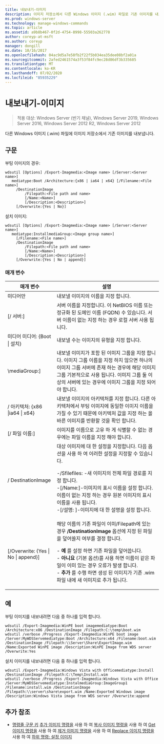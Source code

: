 ```yaml
---
title: 내보내기-이미지
description: 이미지 저장소에서 다른 Windows 이미지 (.wim) 파일로 기존 이미지를 내보내는 내보내기 이미지에 대 한 참조 문서입니다.
ms.prod: windows-server
ms.technology: manage-windows-commands
ms.topic: article
ms.assetid: a9b8b467-0f2d-4754-8998-55503a262778
author: coreyp-at-msft
ms.author: coreyp
manager: dongill
ms.date: 10/16/2017
ms.openlocfilehash: 04ac9d5a7e58fb2f22f5b034ea35dee08bf2a01a
ms.sourcegitcommit: 2afed2461574a3f53f84fc9ec28d86df3b335685
ms.translationtype: MT
ms.contentlocale: ko-KR
ms.lasthandoff: 07/02/2020
ms.locfileid: "85935229"
---
```

# <a name="export-image"></a>내보내기-이미지

> 적용 대상: Windows Server (반기 채널), Windows Server 2019, Windows Server 2016, Windows Server 2012 R2, Windows Server 2012

다른 Windows 이미지 (.wim) 파일에 이미지 저장소에서 기존 이미지를 내보냅니다.

## <a name="syntax"></a>구문
부팅 이미지의 경우:
```
wdsutil [Options] /Export-Imagmedia:<Image name> [/Server:<Server name>]
   mediatype:Boot /Architecture:{x86 | ia64 | x64} [/Filename:<File name>]
     /DestinationImage
         /Filepath:<File path and name>
         [/Name:<Name>]
         [/Description:<Description>]
     [/Overwrite:{Yes | No}]
```
설치 이미지:
```
wdsutil [Options] /Export-Imagmedia:<Image name> [/Server:<Server name>]
   mediatype:InstallmediaGroup:<Image group name>]
     [/Filename:<File name>]
     /DestinationImage
         /Filepath:<File path and name>
         [/Name:<Name>]
         [/Description:<Description>]
     [/Overwrite:{Yes | No | append}]
```
### <a name="parameters"></a>매개 변수
|매개 변수|설명|
|-------|--------|
미디어만<Image name>|내보낼 이미지의 이름을 지정 합니다.|
|[/ 서버:<Server name>]|서버 이름을 지정합니다. 이 NetBIOS 이름 또는 정규화 된 도메인 이름 (FQDN) 수 있습니다. 서버 이름이 없는 지정 하는 경우 로컬 서버 사용 됩니다.|
미디어 미디어: {Boot &#124; 설치}|내보낼 수는 이미지의 유형을 지정 합니다.|
|\mediaGroup:<Image group name>]|내보낼 이미지가 포함 된 이미지 그룹을 지정 합니다. 이미지 그룹 이름을 지정 하지 않으면 하나의 이미지 그룹 서버에 존재 하는 경우에 해당 이미지 그룹 기본적으로 사용 됩니다. 이미지 그룹 둘 이상의 서버에 있는 경우에 이미지 그룹을 지정 되어야 합니다.|
|/ 아키텍처: {x86 &#124;ia64 &#124; x64}|내보낼 이미지의 아키텍처를 지정 합니다. 다른 아키텍처에서 부팅 이미지에 동일한 이미지 이름을 가질 수 있기 때문에 아키텍처 값을 지정 하는 올바른 이미지를 반환할 것을 확인 합니다.|
|[/ 파일 이름:<Filename>]|이미지를 이름으로 고유 하 게 식별할 수 없는 경우에는 파일 이름을 지정 해야 합니다.|
|/ DestinationImage|대상 이미지에 대 한 설정을 지정합니다. 다음 옵션을 사용 하 여 이러한 설정을 지정할 수 있습니다.<p>-/Sfilefiles: <File path and name> -새 이미지의 전체 파일 경로를 지정 합니다.<br />-[/Name:<Name>]-이미지의 표시 이름을 설정 합니다. 이름이 없는 지정 하는 경우 원본 이미지의 표시 이름을 사용 됩니다.<br />-[/설명: <Description>]-이미지에 대 한 설명을 설정 합니다.|
|[/Overwrite: {Yes &#124; No &#124; append}]|해당 이름의 기존 파일이 이미/Filepath에 있는 경우 **/DestinationImage** 옵션에 지정 된 파일을 덮어쓸지 여부를 결정 합니다.<p>-   **예** 를 설정 하면 기존 파일을 덮어씁니다.<br />-   **아니요** (기본 옵션)를 사용 하면 이름이 같은 파일이 이미 있는 경우 오류가 발생 합니다.<br />-   **추가** 를 수행 하면 생성 된 이미지가 기존 .wim 파일 내에 새 이미지로 추가 됩니다.|
## <a name="examples"></a>예
부팅 이미지를 내보내려면 다음 중 하나를 입력 합니다.
```
wdsutil /Export-Imagmedia:WinPE boot imagemediatype:Boot /Architecture:x86 /DestinationImage /Filepath:C:\temp\boot.wim
wdsutil /verbose /Progress /Export-Imagmedia:WinPE boot image /Server:MyWDSServemediatype:Boot /Architecture:x64 /Filename:boot.wim
/DestinationImage /Filepath:\\Server\Share\ExportImage.wim /Name:Exported WinPE image /Description:WinPE Image from WDS server /Overwrite:Yes
```
설치 이미지를 내보내려면 다음 중 하나를 입력 합니다.
```
wdsutil /Export-Imagmedia:Windows Vista with Officemediatype:Install /DestinationImage /Filepath:C:\Temp\Install.wim
wdsutil /verbose /Progress /Export-Imagmedia:Windows Vista with Office /Server:MyWDSServemediatype:InstalmediaGroup:ImageGroup1
/Filename:install.wim /DestinationImage /Filepath:\\server\share\export.wim /Name:Exported Windows image /Description:Windows Vista image from WDS server /Overwrite:append
```
## <a name="additional-references"></a>추가 참조
- [명령줄 구문 키](command-line-syntax-key.md) 
 [추가 이미지 명령을](using-the-add-image-command.md) 
 사용 하 여 [복사 이미지 명령을](using-the-copy-image-command.md) 
 사용 하 여 [Get 이미지 명령을](using-the-get-image-command.md) 
 사용 하 여 [제거 이미지 명령을](using-the-remove-image-command.md) 
 사용 하 여 [Replace 이미지 명령을](using-the-replace-image-command.md) 
 사용 하 여 [하위 명령: 설정 이미지](subcommand-set-image.md)

